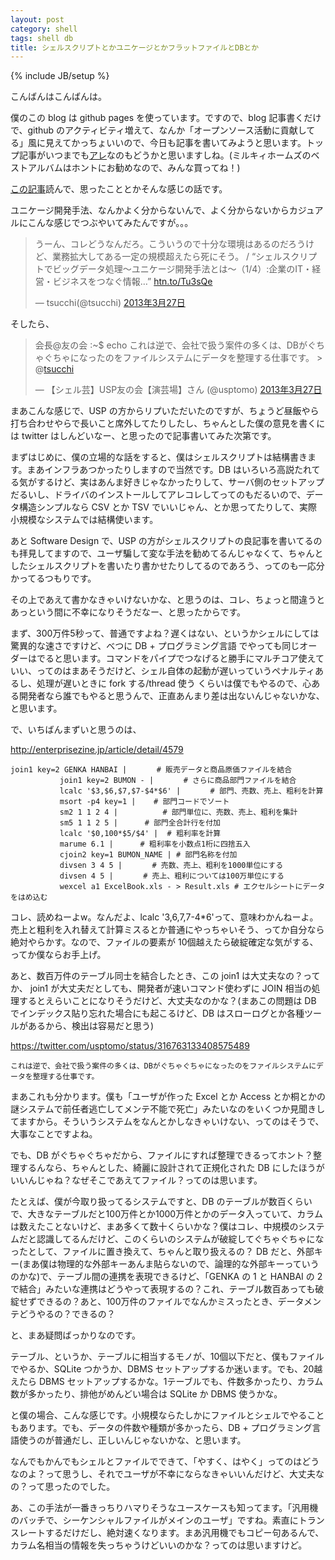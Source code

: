 ```yaml
---
layout: post
category: shell
tags: shell db
title: シェルスクリプトとかユニケージとかフラットファイルとDBとか
---
```

{% include JB/setup %}

こんばんはこんばんは。

僕のこの blog は github pages を使っています。ですので、blog 記事書くだけで、github のアクティビティ増えて、なんか「オープンソース活動に貢献してる」風に見えてかっちょいいので、今日も記事を書いてみようと思います。トップ記事がいつまでも[アレ](/milkyholmes/2013/03/24/milkyholmes-best-album)なのもどうかと思いますしね。(ミルキィホームズのベストアルバムはホントにお勧めなので、みんな買ってね！)

[この記事](http://enterprisezine.jp/article/detail/4579)読んで、思ったこととかそんな感じの話です。

ユニケージ開発手法、なんかよく分からないんで、よく分からないからカジュアルにこんな感じでつぶやいてみたんですが。。。

<blockquote class="twitter-tweet" lang="ja"><p>うーん、コレどうなんだろ。こういうので十分な環境はあるのだろうけど、業務拡大してある一定の規模超えたら死にそう。 / “シェルスクリプトでビッグデータ処理～ユニケージ開発手法とは～（1/4）:企業のIT・経営・ビジネスをつなぐ情報…” <a href="http://t.co/RNGKVBTmqU" title="http://htn.to/Tu3sQe">htn.to/Tu3sQe</a></p>&mdash; tsucchi(@tsucchi) <a href="https://twitter.com/tsucchi/status/316755716591468544">2013年3月27日</a></blockquote>
<script async src="//platform.twitter.com/widgets.js" charset="utf-8"></script>

そしたら、

<blockquote class="twitter-tweet" lang="ja"><p>会長@友の会 :~$ echo これは逆で、会社で扱う案件の多くは、DBがぐちゃぐちゃになったのをファイルシステムにデータを整理する仕事です。 &gt; @<a href="https://twitter.com/tsucchi">tsucchi</a></p>&mdash; 【シェル芸】USP友の会【演芸場】さん (@usptomo) <a href="https://twitter.com/usptomo/status/316763133408575489">2013年3月27日</a></blockquote>
<script async src="//platform.twitter.com/widgets.js" charset="utf-8"></script>

まあこんな感じで、USP の方からリプいただいたのですが、ちょうど昼飯やら打ち合わせやらで長いこと席外してたりしたし、ちゃんとした僕の意見を書くには twitter はしんどいなー、と思ったので記事書いてみた次第です。


まずはじめに、僕の立場的な話をすると、僕はシェルスクリプトは結構書きます。まあインフラあつかったりしますので当然です。DB はいろいろ高説たれてる気がするけど、実はあんま好きじゃなかったりして、サーバ側のセットアップだるいし、ドライバのインストールしてアレコレしてってのもだるいので、データ構造シンプルなら CSV とか TSV でいいじゃん、とか思ってたりして、実際小規模なシステムでは結構使います。

あと Software Design で、USP の方がシェルスクリプトの良記事を書いてるのも拝見してますので、ユーザ騙して変な手法を勧めてるんじゃなくて、ちゃんとしたシェルスクリプトを書いたり書かせたりしてるのであろう、ってのも一応分かってるつもりです。

その上であえて書かなきゃいけないかな、と思うのは、コレ、ちょっと間違うとあっという間に不幸になりそうだなー、と思ったからです。

まず、300万件5秒って、普通ですよね？遅くはない、というかシェルにしては驚異的な速さですけど、べつに DB + プログラミング言語 でやっても同じオーダーはでると思います。コマンドをパイプでつなげると勝手にマルチコア使えていい、ってのはまあそうだけど、シェル自体の起動が遅いっていうペナルティあるし、処理が遅いときに fork する/thread 使う くらいは僕でもやるので、心ある開発者なら誰でもやると思うんで、正直あんまり差は出ないんじゃないかな、と思います。

で、いちばんまずいと思うのは、

http://enterprisezine.jp/article/detail/4579

```
join1 key=2 GENKA HANBAI |　　　　# 販売データと商品原価ファイルを結合
           join1 key=2 BUMON - |　　　　# さらに商品部門ファイルを結合
           lcalc '$3,$6,$7,$7-$4*$6' |　　　　# 部門、売数、売上、粗利を計算
           msort -p4 key=1 |    # 部門コードでソート
           sm2 1 1 2 4 |          # 部門単位に、売数、売上、粗利を集計
           sm5 1 1 2 5 |　　　 # 部門全合計行を付加
           lcalc '$0,100*$5/$4' |  # 粗利率を計算
           marume 6.1 |　　　 # 粗利率を小数点1桁に四捨五入
           cjoin2 key=1 BUMON_NAME | # 部門名称を付加
           divsen 3 4 5 |　　　　# 売数、売上、粗利を1000単位にする
           divsen 4 5 |　　　　# 売上、粗利については100万単位にする
           wexcel a1 ExcelBook.xls - > Result.xls # エクセルシートにデータをはめ込む
```

コレ、読めねーよw。なんだよ、lcalc '$3,$6,$7,$7-$4*$6'って、意味わかんねーよ。売上と粗利を入れ替えて計算ミスるとか普通にやっちゃいそう、ってか自分なら絶対やらかす。なので、ファイルの要素が 10個越えたら破綻確定な気がする、ってか僕ならお手上げ。

あと、数百万件のテーブル同士を結合したとき、この join1 は大丈夫なの？ってか、 join1 が大丈夫だとしても、開発者が速いコマンド使わずに JOIN 相当の処理するとえらいことになりそうだけど、大丈夫なのかな？(まあこの問題は DB でインデックス貼り忘れた場合にも起こるけど、DB はスローログとか各種ツールがあるから、検出は容易だと思う)

https://twitter.com/usptomo/status/316763133408575489

```
これは逆で、会社で扱う案件の多くは、DBがぐちゃぐちゃになったのをファイルシステムにデータを整理する仕事です。
```

まあこれも分かります。僕も「ユーザが作った Excel とか Access とか桐とかの謎システムで前任者逃亡してメンテ不能で死亡」みたいなのをいくつか見聞きしてますから。そういうシステムをなんとかしなきゃいけない、ってのはそうで、大事なことですよね。

でも、DB がぐちゃぐちゃだから、ファイルにすれば整理できるってホント？整理するんなら、ちゃんとした、綺麗に設計されて正規化された DB にしたほうがいいんじゃね？なぜそこであえてファイル？ってのは思います。

たとえば、僕が今取り扱ってるシステムですと、DB のテーブルが数百くらいで、大きなテーブルだと100万件とか1000万件とかのデータ入っていて、カラムは数えたことないけど、まあ多くて数十くらいかな？僕はコレ、中規模のシステムだと認識してるんだけど、このくらいのシステムが破綻してぐちゃぐちゃになったとして、ファイルに置き換えて、ちゃんと取り扱えるの？ DB だと、外部キー(まあ僕は物理的な外部キーあんま貼らないので、論理的な外部キーっていうのかな)で、テーブル間の連携を表現できるけど、「GENKA の 1 と HANBAI の 2で結合」みたいな連携はどうやって表現するの？これ、テーブル数百あっても破綻せずできるの？あと、100万件のファイルでなんかミスったとき、データメンテどうやるの？できるの？

と、まあ疑問ばっかりなのです。

テーブル、というか、テーブルに相当するモノが、10個以下だと、僕もファイルでやるか、SQLite つかうか、DBMS セットアップするか迷います。でも、20越えたら DBMS セットアップするかな。1テーブルでも、件数多かったり、カラム数が多かったり、排他がめんどい場合は SQLite か DBMS 使うかな。

と僕の場合、こんな感じです。小規模ならたしかにファイルとシェルでやることもあります。でも、データの件数や種類が多かったら、DB + プログラミング言語使うのが普通だし、正しいんじゃないかな、と思います。

なんでもかんでもシェルとファイルでできて、「やすく、はやく」ってのはどうなのよ？って思うし、それでユーザが不幸にならなきゃいいんだけど、大丈夫なの？って思ったのでした。

あ、この手法が一番きっちりハマりそうなユースケースも知ってます。「汎用機のバッチで、シーケンシャルファイルがメインのユーザ」ですね。素直にトランスレートするだけだし、絶対速くなります。まあ汎用機でもコピー句あるんで、カラム名相当の情報を失っちゃうけどいいのかな？ってのは思いますけど。
